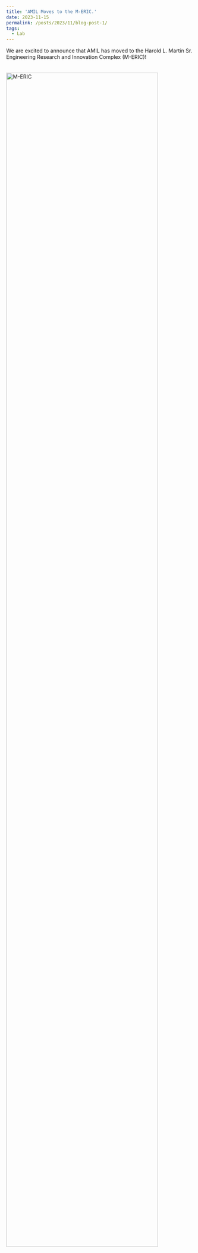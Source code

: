 ```yaml
---
title: 'AMIL Moves to the M-ERIC.'
date: 2023-11-15
permalink: /posts/2023/11/blog-post-1/
tags:
  - Lab
---
```

<p>We are excited to announce that AMIL has moved to the Harold L. Martin Sr. Engineering Research and Innovation Complex (M-ERIC)!</p>
<img src="{{ site.baseurl }}/images/eric.jpg" alt="M-ERIC" style="width:90%; max-width:700px; margin-top:20px;">